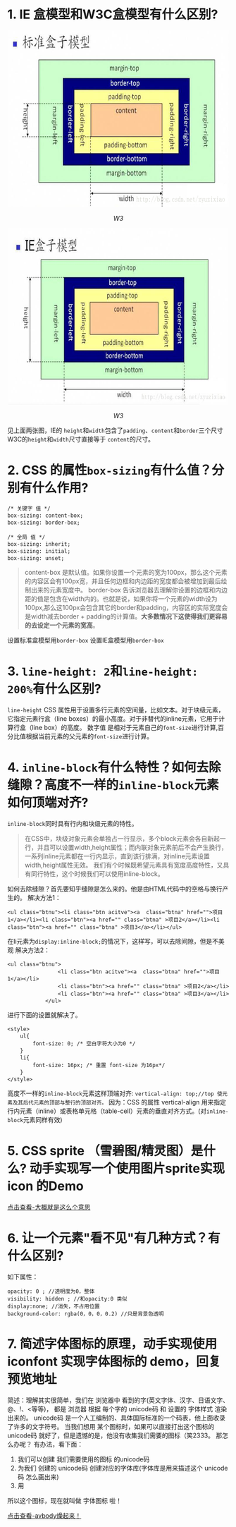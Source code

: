 # 1. IE 盒模型和W3C盒模型有什么区别?
<p align="center">
    <img src="https://github.com/ComicParty/resume/blob/master/projects/U8/images/W3.jpeg" alt="Sample"  width="500" height="400">
    <p align="center">
        <em>W3</em>
    </p>
</p>
<p align="center">
    <img src="https://github.com/ComicParty/resume/blob/master/projects/U8/images/IE.jpeg" alt="Sample"  width="500" height="400">
    <p align="center">
        <em>W3</em>
    </p>
</p>

见上面两张图，IE的 `height`和`width`包含了`padding`、`content`和`border`三个尺寸
W3C的`height`和`width`尺寸直接等于 `content`的尺寸。

# 2. CSS 的属性`box-sizing`有什么值？分别有什么作用?

```
/* 关键字 值 */
box-sizing: content-box;
box-sizing: border-box;

/* 全局 值 */
box-sizing: inherit;
box-sizing: initial;
box-sizing: unset;
```
> content-box  是默认值。如果你设置一个元素的宽为100px，那么这个元素的内容区会有100px宽，并且任何边框和内边距的宽度都会被增加到最后绘制出来的元素宽度中。
> border-box 告诉浏览器去理解你设置的边框和内边距的值是包含在width内的。也就是说，如果你将一个元素的width设为100px,那么这100px会包含其它的border和padding，内容区的实际宽度会是width减去border + padding的计算值。**大多数情况下这使得我们更容易的去设定一个元素的宽高**。

设置标准盒模型用`border-box`
设置IE盒模型用`border-box`

# 3. `line-height: 2`和`line-height: 200%`有什么区别?
`line-height` CSS 属性用于设置多行元素的空间量，比如文本。对于块级元素，它指定元素行盒（line boxes）的最小高度。对于非替代的inline元素，它用于计算行盒（line box）的高度。
数字值 是相对于元素自己的`font-size`进行计算,百分比值根据当前元素的父元素的`font-size`进行计算。
# 4. `inline-block`有什么特性？如何去除缝隙？高度不一样的`inline-block`元素如何顶端对齐?
`inline-block`同时具有行内和块级元素的特性。
> 在CSS中，块级对象元素会单独占一行显示，多个block元素会各自新起一行，并且可以设置width,height属性；而内联对象元素前后不会产生换行，一系列inline元素都在一行内显示，直到该行排满，对inline元素设置width,height属性无效。
> 我们有个时候既希望元素具有宽度高度特性，又具有同行特性，这个时候我们可以使用inline-block。

如何去除缝隙？首先要知乎缝隙是怎么来的。他是由HTML代码中的空格与换行产生的。
解决方法1：

```
<ul class="btnu"><li class="btn acitve"><a  class="btna" href="">项目1</a></li><li class="btn"><a href="" class="btna" >项目2</a></li><li class="btn"><a href="" class="btna" >项目3</a></li></ul>
```
在li元素为`display:inline-block;`的情况下，这样写，可以去除间隙，但是不美观
解决方法2：

```
<ul class="btnu">
                <li class="btn acitve"><a  class="btna" href="">项目1</a></li>
                <li class="btn"><a href="" class="btna" >项目2</a></li>
                <li class="btn"><a href="" class="btna" >项目3</a></li>
            </ul>
```
进行下面的设置就解决了。
```
<style>
    ul{
        font-size: 0; /* 空白字符大小为0 */
    }
    li{
        font-size: 16px; /* 重置 font-size 为16px*/
    }
</style>
```
高度不一样的`inline-block`元素这样顶端对齐:
`vertical-align: top;//top 使元素及其后代元素的顶部与整行的顶部对齐。`
因为：CSS 的属性 vertical-align 用来指定行内元素（inline）或表格单元格（table-cell）元素的垂直对齐方式。(对`inline-block`元素同样有效)


# 5. CSS sprite （雪碧图/精灵图）是什么? 动手实现写一个使用图片sprite实现 icon 的Demo
[点击查看-大概就是这么个意思](https://comicparty.github.io/resume/projects/U8/ex5.html)
# 6. 让一个元素"看不见"有几种方式？有什么区别?
如下属性：

```
opacity: 0 ; //透明度为0，整体
visibility: hidden ; //和opacity:0 类似
display:none; //消失，不占用位置
background-color: rgba(0，0，0，0.2) //只是背景色透明
```
# 7. 简述字体图标的原理，动手实现使用 iconfont 实现字体图标的 demo，回复预览地址
简述：理解其实很简单，我们在 浏览器中 看到的字(英文字体、汉字、日语文字、@、!、<等等)， 都是 浏览器 根据 每个字的  unicode码 和 设置的 字体样式 渲染出来的。
 unicode码 是一个人工编制的、具体国际标准的一个码表，他上面收录了许多的文字符号。
当我们想用 某个图标时，如果可以直接打出这个图标的 unicode码 就好了，但是遗憾的是，他没有收集我们需要的图标（笑2333。
那怎么办呢？ 有办法，看下面：

1. 我们可以创建 我们需要使用的图标 的unicode码
2. 为我们 创建的 unicode码 创建对应的字体库(字体库是用来描述这个 unicode码 怎么画出来)
3. 用

所以这个图标，现在就叫做 字体图标 啦！

[点击查看-avbody燥起来！](https://comicparty.github.io/resume/projects/U8/ex7.html)
 


